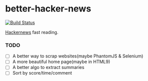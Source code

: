better-hacker-news
==================

[![Build Status](https://travis-ci.org/polyrabbit/better-hacker-news.svg?branch=master)](https://travis-ci.org/polyrabbit/better-hacker-news)

[Hackernews](https://news.ycombinator.com/) fast reading.

### TODO
- [ ] A better way to scrap websites(maybe PhantomJS & Selenium)
- [ ] A more beautiful home page(maybe in HTML9)
- [ ] A better algo to extract summaries
- [ ] Sort by score/time/comment
